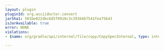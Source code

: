 ```yaml
---
layout: plugin
pluginId: org.asciidoctor.convert
jarSha1: 501be022dbc6d5f0910c3c29364b7541fea75643
isJarAvailable: true
error: NONE
violations:
- {name: org/gradle/api/internal/file/copy/CopySpecInternal, type: internal-api-usage}

---
```

